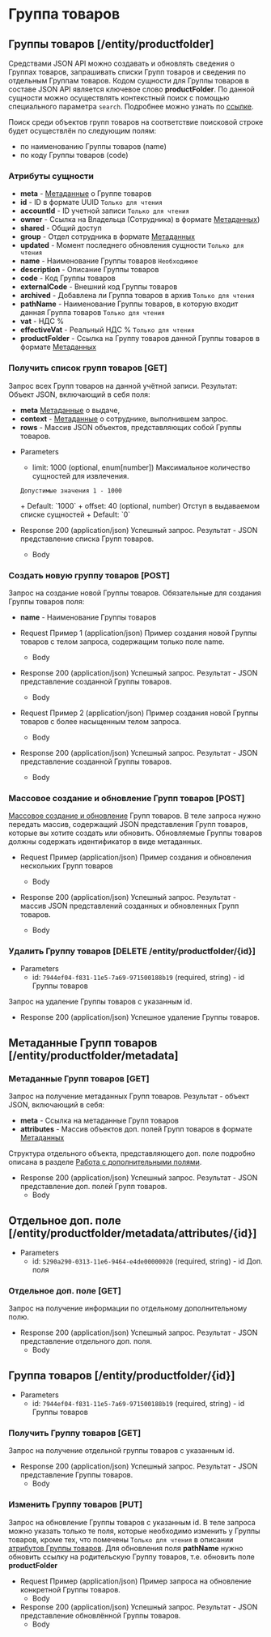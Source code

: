 <!-- include(metadata.apib) -->

# Группа товаров
## Группы товаров [/entity/productfolder]
Средствами JSON API можно создавать и обновлять сведения о Группах товаров, запрашивать списки Групп товаров и сведения по отдельным Группам товаров. Кодом сущности для Группы товаров в составе JSON API является ключевое слово **productFolder**.
По данной сущности можно осуществлять контекстный поиск с помощью специального параметра `search`. Подробнее можно узнать по [ссылке](/api/remap/1.2/doc/index.html#header-контекстный-поиск).

Поиск среди объектов групп товаров на соответствие поисковой строке будет осуществлён по следующим полям:
+ по наименованию Группы товаров (name)
+ по коду Группы товаров (code)

### Атрибуты сущности
+ **meta** - [Метаданные](/api/remap/1.2/doc/index.html#header-метаданные) о Группе товаров
+ **id** - ID в формате UUID `Только для чтения`
+ **accountId** - ID учетной записи `Только для чтения`
+ **owner** - Ссылка на Владельца (Сотрудника) в формате [Метаданных](/api/remap/1.2/doc/index.html#header-метаданные))
+ **shared** - Общий доступ
+ **group** - Отдел сотрудника в формате [Метаданных](/api/remap/1.2/doc/index.html#header-метаданные)
+ **updated** - Момент последнего обновления сущности `Только для чтения`
+ **name** - Наименование Группы товаров `Необходимое`
+ **description** - Описание Группы товаров
+ **code** - Код Группы товаров
+ **externalCode** - Внешний код Группы товаров
+ **archived** - Добавлена ли Группа товаров в архив `Только для чтения`
+ **pathName** - Наименование Группы товаров, в которую входит данная Группа товаров `Только для чтения`
+ **vat** - НДС %
+ **effectiveVat** - Реальный НДС % `Только для чтения`
+ **productFolder** - Ссылка на Группу товаров данной Группы товаров в формате [Метаданных](/api/remap/1.2/doc/index.html#header-метаданные)

### Получить список групп товаров [GET]
Запрос всех Групп товаров на данной учётной записи.
Результат: Объект JSON, включающий в себя поля:
- **meta** [Метаданные](/api/remap/1.2/doc/index.html#header-метаданные) о выдаче,
- **context** - [Метаданные](/api/remap/1.2/doc/index.html#header-метаданные) о сотруднике, выполнившем запрос.
- **rows** - Массив JSON объектов, представляющих собой Группы товаров.

+ Parameters
  + limit: 1000 (optional, enum[number])
  Максимальное количество сущностей для извлечения.
  <p>
    <code>Допустимые значения 1 - 1000</code>
  </p>
      + Default: `1000`
  + offset: 40 (optional, number)
    Отступ в выдаваемом списке сущностей
      + Default: `0`

+ Response 200 (application/json)
Успешный запрос. Результат - JSON представление списка Групп товаров.
  + Body
        <!-- include(body/productFolder/get_list.json) -->

### Создать новую группу товаров [POST]
Запрос на создание новой Группы товаров.
Обязательные для создания Группы товаров поля:
+ **name** - Наименование Группы товаров

+ Request Пример 1 (application/json)
Пример создания новой Группы товаров с телом запроса, содержащим только поле name.
  + Body
        <!-- include(body/productFolder/post_short_request.json) -->
+ Response 200 (application/json)
Успешный запрос. Результат - JSON представление созданной Группы товаров.
  + Body
        <!-- include(body/productFolder/post_short_response.json) -->

+ Request Пример 2 (application/json)
Пример создания новой Группы товаров с более насыщенным телом запроса.
  + Body
        <!-- include(body/productFolder/post_long_request.json) -->

+ Response 200 (application/json)
Успешный запрос. Результат - JSON представление созданной Группы товаров.
  + Body
        <!-- include(body/productFolder/post_long_response.json) -->

### Массовое создание и обновление Групп товаров [POST]
[Массовое создание и обновление](/api/remap/1.2/doc/index.html#header-создание-и-обновление-нескольких-объектов) Групп товаров.
В теле запроса нужно передать массив, содержащий JSON представления Групп товаров, которые вы хотите создать или обновить.
Обновляемые Группы товаров должны содержать идентификатор в виде метаданных.

+ Request Пример (application/json)
Пример создания и обновления нескольких Групп товаров
  + Body
        <!-- include(body/productFolder/post_massive_request.json) -->

+ Response 200 (application/json)
Успешный запрос. Результат - массив JSON представлений созданных и обновленных Групп товаров.
  + Body
        <!-- include(body/productFolder/post_massive_response.json) -->

### Удалить Группу товаров [DELETE /entity/productfolder/{id}]
+ Parameters
  + id: `7944ef04-f831-11e5-7a69-971500188b19` (required, string) - id Группы товаров

Запрос на удаление Группы товаров с указанным id.

+ Response 200 (application/json)
Успешное удаление Группы товаров.

## Метаданные Групп товаров [/entity/productfolder/metadata]
### Метаданные Групп товаров [GET]
Запрос на получение метаданных Групп товаров. Результат - объект JSON, включающий в себя:
+ **meta** - Ссылка на метаданные Групп товаров
+ **attributes** - Массив объектов доп. полей Групп товаров в формате [Метаданных](#header-метаданные)

Структура отдельного объекта, представляющего доп. поле подробно описана в разделе [Работа с дополнительными полями](#header-работа-с-дополнительными-полями).

+ Response 200 (application/json)
Успешный запрос. Результат - JSON представление доп. полей Групп товаров.
  + Body
        <!-- include(body/productFolder/get_metadata.json) -->

## Отдельное доп. поле [/entity/productfolder/metadata/attributes/{id}]
+ Parameters
  + id: `5290a290-0313-11e6-9464-e4de00000020` (required, string) - id Доп. поля
### Отдельное доп. поле [GET]
Запрос на получение информации по отдельному дополнительному полю.
+ Response 200 (application/json)
Успешный запрос. Результат - JSON представление отдельного доп. поля.
  + Body
        <!-- include(body/productFolder/metadata_by_id.json) -->

## Группа товаров [/entity/productfolder/{id}]
+ Parameters
  + id: `7944ef04-f831-11e5-7a69-971500188b19` (required, string) - id Группы товаров

### Получить Группу товаров [GET]
Запрос на получение отдельной группы товаров с указанным id.
+ Response 200 (application/json)
Успешный запрос. Результат - JSON представление Группы товаров.
  + Body
        <!-- include(body/productFolder/get_by_id.json) -->

### Изменить Группу товаров [PUT]
Запрос на обновление Группы товаров с указанным id.
В теле запроса можно указать только те поля, которые необходимо изменить у Группы товаров, кроме тех, что
помечены `Только для чтения` в описании [атрибутов Группы товаров](#группа-товаров-группы-товаров).
Для обновления поля **pathName** нужно обновить ссылку на родительскую Группу товаров, т.е. обновить поле
**productFolder**

+ Request Пример (application/json)
Пример запроса на обновление конкретной Группы товаров.
  + Body
        <!-- include(body/productFolder/put_request.json) -->
+ Response 200 (application/json)
Успешный запрос. Результат - JSON представление обновлённой Группы товаров.
  + Body
        <!-- include(body/productFolder/put_response.json) -->
